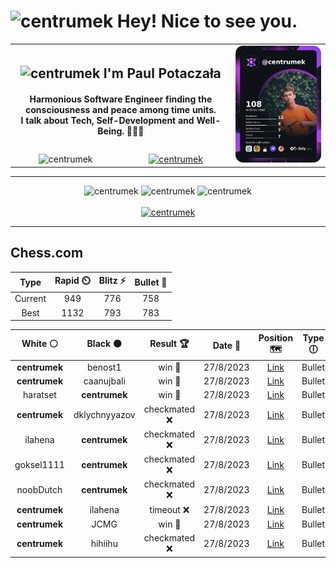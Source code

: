 <h1>
  <img
    src="https://emojis.slackmojis.com/emojis/images/1531849430/4246/blob-sunglasses.gif"
    width="30"
    alt="centrumek"
  />
  Hey! Nice to see you.
</h1>

<table>
  <tbody>
    <tr>
      <td align="center" width="70%" colspan="2">
        <h2>
          <img
            src="https://raw.githubusercontent.com/MartinHeinz/MartinHeinz/master/wave.gif"
            width="30px"
            alt="centrumek"
          />
          I'm Paul Potaczała
        </h2>
        <h4>
          Harmonious Software Engineer finding the consciousness and peace among time units.
          <br/>
          I talk about Tech, Self-Development and Well-Being. 🌿🧘🚀
        </h4>
      </td>
      <td width="30%" rowspan="2">
        <a href="https://app.daily.dev/centrumek">
          <img
            src="./devcard.png"
            alt="centrumek"
          />
        </a>
      </td>
    </tr>
    <tr align="center">
      <td>
        <img
          src="https://komarev.com/ghpvc/?username=centrumek&label=visitors&color=0e75b6&style=flat"
          alt="centrumek"
        >
      </td>
      <td>
        <a href="https://stackoverflow.com/users/14496012/centrumek">
          <img
            src="https://stackoverflow.com/users/flair/14496012.png?theme=dark"
            alt="centrumek"
          >
        </a>
      </td>
    </tr>
  </tbody>
</table>

---
<div align="center">
  <img 
    src="https://github-readme-stats.vercel.app/api?username=centrumek&show_icons=true&count_private=true&theme=darcula&hide_border=true&hide=issues,contribs&bg_color=00000000"
    alt="centrumek"
  />
  <img
    src="https://github-readme-stats.vercel.app/api/top-langs/?username=centrumek&layout=compact&hide_border=true&theme=darcula&bg_color=00000000&langs_count=6&exclude_repo=air-statistic-app"
    alt="centrumek"
  />
  <img 
    src="https://github-readme-streak-stats.herokuapp.com?user=centrumek&theme=darcula&hide_border=true&background=FFFFFF00"
    alt="centrumek"
  />
  <br/>
  <br/>
  <a href="https://www.buymeacoffee.com/centrumek">
    <img
      src="https://cdn.buymeacoffee.com/buttons/v2/default-orange.png"
      height="50"
      width="210"
      alt="centrumek"
    />
  </a>
</div>

---

## Chess.com

<!--START_SECTION:chessStats-->
<!-- Automatically generated with https://github.com/Balastrong/chess-stats-action -->

| Type | Rapid ⏲️ | Blitz ⚡ | Bullet 🔫 |
|:---:|:---:|:---:|:---:|
| Current | 949 | 776 | 758 |
| Best | 1132 | 793 | 783 |

| White ⚪ | Black ⚫ | Result 🏆 | Date 📅 | Position 🗺️ | Type 🕕 |
|:---:|:---:|:---:|:---:|:---:|:---:|
| **centrumek** | benost1 | win 🥇 | 27/8/2023 | <a href="http://www.ee.unb.ca/cgi-bin/tervo/fen.pl?select=8/R3nk2/2p2p1p/2r2P1P/6PK/3r4/P7/1R6 b - -">Link</a> | Bullet |
| **centrumek** | caanujbali | win 🥇 | 27/8/2023 | <a href="http://www.ee.unb.ca/cgi-bin/tervo/fen.pl?select=r1b1kbnr/2pp1ppp/p4q2/2Pp4/3P4/2N1P3/PP1B1PPP/R2QK1NR b KQkq -">Link</a> | Bullet |
| haratset | **centrumek** | win 🥇 | 27/8/2023 | <a href="http://www.ee.unb.ca/cgi-bin/tervo/fen.pl?select=2k1r2q/pp4b1/3p1n1p/3p4/2B2p2/6P1/PP1Q1P1P/1R3RK1 w - -">Link</a> | Bullet |
| **centrumek** | dklychnyyazov | checkmated ❌ | 27/8/2023 | <a href="http://www.ee.unb.ca/cgi-bin/tervo/fen.pl?select=4kb1r/5ppp/2p1pn2/1pPp3q/1n1P3K/4P1P1/r6P/5B1R w k -">Link</a> | Bullet |
| ilahena | **centrumek** | checkmated ❌ | 27/8/2023 | <a href="http://www.ee.unb.ca/cgi-bin/tervo/fen.pl?select=2k2bnr/BBp3pp/5p2/1R6/2q5/P1P4P/2P2PP1/3R2K1 b - -">Link</a> | Bullet |
| goksel1111 | **centrumek** | checkmated ❌ | 27/8/2023 | <a href="http://www.ee.unb.ca/cgi-bin/tervo/fen.pl?select=r2k1b1r/pp1Q3p/2pp4/4p3/8/3P2PB/PPP2P1P/R3K2R b KQ -">Link</a> | Bullet |
| noobDutch | **centrumek** | checkmated ❌ | 27/8/2023 | <a href="http://www.ee.unb.ca/cgi-bin/tervo/fen.pl?select=1r3b1r/pP5p/k6n/R5p1/1Q6/6P1/PP3PBP/RN4K1 b - -">Link</a> | Bullet |
| **centrumek** | ilahena | timeout ❌ | 27/8/2023 | <a href="http://www.ee.unb.ca/cgi-bin/tervo/fen.pl?select=2k3r1/1p2bp1p/2pp4/8/1BP2P2/6KP/P1B1q3/RN6 w - -">Link</a> | Bullet |
| **centrumek** | JCMG | win 🥇 | 27/8/2023 | <a href="http://www.ee.unb.ca/cgi-bin/tervo/fen.pl?select=7r/pppk4/4pb2/2n4p/2N5/2P1BK2/PP6/R7 b - -">Link</a> | Bullet |
| **centrumek** | hihiihu | checkmated ❌ | 27/8/2023 | <a href="http://www.ee.unb.ca/cgi-bin/tervo/fen.pl?select=8/2p3p1/2p5/1p4k1/4p3/8/1r6/2q2K2 w - -">Link</a> | Bullet |

<!--END_SECTION:chessStats-->

<!--
**centrumek/centrumek** is a ✨ _special_ ✨ repository because its `README.md` (this file) appears on your GitHub profile.

Here are some ideas to get you started:

- 🔭 I’m currently working on ...
- 🌱 I’m currently learning ...
- 👯 I’m looking to collaborate on ...
- 🤔 I’m looking for help with ...
- 💬 Ask me about ...
- 📫 How to reach me: ...
- 😄 Pronouns: ...
- ⚡ Fun fact: ...
-->
